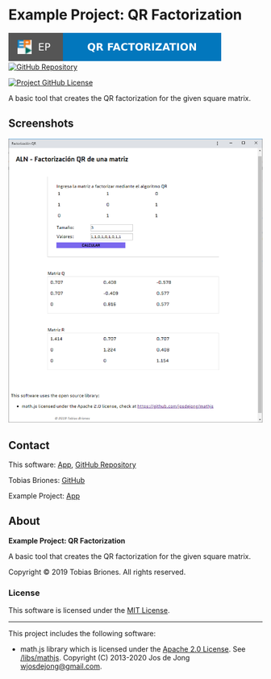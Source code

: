 # Example Project: QR Factorization

[![EP](https://raw.githubusercontent.com/TobiasBriones/images/main/example-projects/example.math.linear-algebra.web.qr-factorization/ep-qr-factorization-badge.svg)](https://tobiasbriones.github.io/example-project/ep/qr-factorization)
[![GitHub Repository](https://raw.githubusercontent.com/TobiasBriones/general-images/main/example-projects/badges/ep-gh-repo-badge.svg)](https://github.com/TobiasBriones/example.math.linear-algebra.web.qr-factorization)

[![Project GitHub License](https://img.shields.io/github/license/TobiasBriones/example.math.linear-algebra.web.qr-factorization.svg?style=flat-square)](https://github.com/TobiasBriones/example.math.linear-algebra.web.qr-factorization/blob/main/LICENSE)

A basic tool that creates the QR factorization for the given square matrix.

## Screenshots

[![Screenshot 1](https://raw.githubusercontent.com/TobiasBriones/images/main/example-projects/example.math.linear-algebra.web.qr-factorization/screenshot-1.png)](https://github.com/TobiasBriones/images/tree/main/example-projects)

## Contact

This software: [App](https://tobiasbriones.github.io/example.math.linear-algebra.web.qr-factorization),
[GitHub Repository](https://github.com/TobiasBriones/example.math.linear-algebra.web.qr-factorization)

Tobias Briones: [GitHub](https://github.com/TobiasBriones)

Example Project: [App](https://tobiasbriones.github.io/example-project)

## About

**Example Project: QR Factorization**

A basic tool that creates the QR factorization for the given square matrix.

Copyright © 2019 Tobias Briones. All rights reserved.

### License

This software is licensed under the [MIT License](./LICENSE).

---

This project includes the following software:

- math.js library which is licensed under
  the [Apache 2.0 License](http://www.apache.org/licenses/LICENSE-2.0).
  See [/libs/mathjs](https://github.com/TobiasBriones/example.math.linear-algebra.web.qr-factorization/tree/master/libs/mathjs).
  Copyright (C) 2013-2020 Jos de Jong <wjosdejong@gmail.com>.
